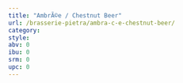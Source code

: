 ```yaml
---
title: "AmbrÃ©e / Chestnut Beer"
url: /brasserie-pietra/ambra-c-e-chestnut-beer/
category: 
style: 
abv: 0
ibu: 0
srm: 0
upc: 0
---
```


